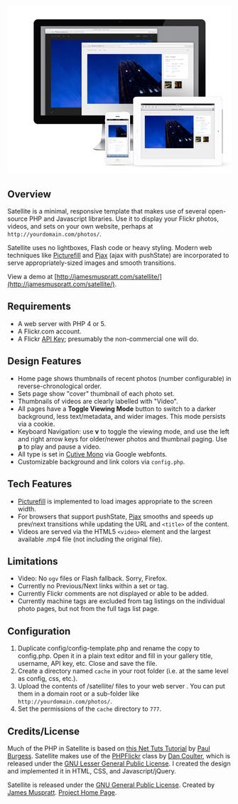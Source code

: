 ![Satellite](screenshot.jpg)

Overview
---------
Satellite is a minimal, responsive template that makes use of several open-source PHP and Javascript libraries. Use it to display your Flickr photos, videos, and sets on your own website, perhaps at `http://yourdomain.com/photos/`. 

Satellite uses no lightboxes, Flash code or heavy styling. Modern web techniques like [Picturefill](https://github.com/scottjehl/picturefill) and [Pjax](https://github.com/defunkt/jquery-pjax) (ajax with pushState) are incorporated to serve appropriately-sized images and smooth transitions.

View a demo at [http://jamesmuspratt.com/satellite/](http://jamesmuspratt.com/satellite/).

Requirements
-------------
- A web server with PHP 4 or 5.
- A Flickr.com account.
- A Flickr [API Key](http://www.flickr.com/services/apps/create/apply/); presumably the non-commercial one will do.


Design Features
--------
- Home page shows thumbnails of recent photos (number configurable) in reverse-chronological order.
- Sets page show "cover" thumbnail of each photo set.
- Thumbnails of videos are clearly labelled with "Video".
- All pages have a **Toggle Viewing Mode** button to switch to a darker background, less text/metadata, and wider images. This mode persists via a cookie.
- Keyboard Navigation: use **v** to toggle the viewing mode, and use the left and right arrow keys for older/newer photos and thumbnail paging. Use **p** to play and pause a video.
- All type is set in [Cutive Mono](http://www.google.com/fonts/specimen/Cutive+Mono) via Google webfonts.
- Customizable background and link colors via `config.php`.

Tech Features
-------------
- [Picturefill](https://github.com/scottjehl/picturefill/) is implemented to load images appropriate to the screen width.
- For browsers that support pushState, [Pjax](https://github.com/defunkt/jquery-pjax) smooths and speeds up prev/next transitions while updating the URL and `<title>` of the content.
- Videos are served via the HTML5 `<video>` element and the largest available .mp4 file (not including the original file). 

Limitations
-----------
- Video: No `ogv` files or Flash fallback. Sorry, Firefox.
- Currently no Previous/Next links within a set or tag.
- Currently Flickr comments are not displayed or able to be added.
- Currently machine tags are excluded from tag listings on the individual photo pages, but not from the full tags list page.

Configuration
-------------
1. Duplicate config/config-template.php and rename the copy to config.php. Open it in a plain text editor and fill in your gallery title, username, API key, etc. Close and save the file.
2. Create a directory named `cache` in your root folder (i.e. at the same level as config, css, etc.). 
3. Upload the contents of /satellite/ files to your web server . You can put them in a domain root or a sub-folder like `http://yourdomain.com/photos/`.
4. Set the permissions of the `cache` directory to `777`.

Credits/License
---------------
Much of the PHP in Satellite is based on [this Net Tuts Tutorial](http://net.tutsplus.com/tutorials/php/how-to-create-a-photo-gallery-using-the-flickr-api/) by [Paul Burgess](http://iampaulburgess.co.uk). Satellite makes use of the [PHPFlickr](http://phpflickr.com) class by [Dan Coulter](http://dancoulter.com), which is released under the [GNU Lesser General Public License](http://www.gnu.org/copyleft/lgpl.html). I created the design and implemented it in HTML, CSS, and Javascript/jQuery.

Satellite is released under the [GNU General Public License](http://www.gnu.org/licenses/gpl.html).
Created by [James Muspratt](http:/jamesmuspratt.com).
[Project Home Page](http://github.com/jmuspratt/satellite/).
